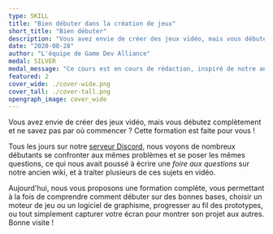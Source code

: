 ```yaml
---
type: SKILL
title: "Bien débuter dans la création de jeux"
short_title: "Bien débuter"
description: "Vous avez envie de créer des jeux vidéo, mais vous débutez complètement et ne savez pas par où commencer ? Cette formation est faite pour vous !"
date: "2020-08-28"
author: "L'équipe de Game Dev Alliance"
medal: SILVER
medal_message: "Ce cours est en cours de rédaction, inspiré de notre ancienne [foire aux questions](https://wiki.gamedevalliance.fr/faq/)."
featured: 2
cover_wide: ./cover-wide.png
cover_tall: ./cover-tall.png
opengraph_image: cover_wide
---
```


Vous avez envie de créer des jeux vidéo, mais vous débutez complètement et ne savez pas par où commencer ? Cette formation est faite pour vous !

Tous les jours sur notre [serveur Discord](https://discord.gg/RrBppaj), nous voyons de nombreux débutants se confronter aux mêmes problèmes et se poser les mêmes questions, ce qui nous avait poussé à écrire une *foire aux questions* sur notre ancien wiki, et à traiter plusieurs de ces sujets en vidéo.

Aujourd'hui, nous vous proposons une formation complète, vous permettant à la fois de comprendre comment débuter sur des bonnes bases, choisir un moteur de jeu ou un logiciel de graphisme, progresser au fil des prototypes, ou tout simplement capturer votre écran pour montrer son projet aux autres. Bonne visite !
